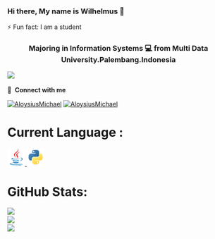 ### Hi there, My name is Wilhelmus 👋
⚡ Fun fact: I am a student
<h3 align="center"> Majoring in Information Systems 💻 from Multi Data University.Palembang.Indonesia</h3>

![](http://i.imgur.com/y8g506n.png?1)<br>

🔗 &nbsp;**Connect with me**
<p align="left">
 <a href="https://www.instagram.com/aloysius1630?igsh=dnVwdjlyeHphMGxn" target="blank"><img align="center" src="https://raw.githubusercontent.com/rahuldkjain/github-profile-readme-generator/master/src/images/icons/Social/instagram.svg" alt="AloysiusMichael" height="30" width="40" /></a>
  <a href="https://www.facebook.com/aloysius.keren/" target="blank"><img align="center" src="https://raw.githubusercontent.com/rahuldkjain/github-profile-readme-generator/master/src/images/icons/Social/facebook.svg" alt="AloysiusMichael" height="30" width="40" /></a></p>
 
# Current Language :
<p align="left"> <a href="https://www.java.com" target="_blank" rel="noreferrer"> <img
src="https://raw.githubusercontent.com/devicons/devicon/master/icons/java/java-original.svg" alt="java" width="40" height="40"/> </a> <ahref="https://www.python.org" target="_blank" rel="noreferrer"> <img src="https://raw.githubusercontent.com/devicons/devicon/master/icons/python/python-original.svg" alt="python" width="40" height="40"/> </a>
 </p>
  
  # GitHub Stats:
![](https://github-readme-stats.vercel.app/api?username=AloysiusMichael&theme=default&hide_border=true&include_all_commits=false&count_private=false)<br/>
![](https://github-readme-streak-stats.herokuapp.com/?user=AloysiusMichael&theme=default&hide_border=true)<br/>
![](https://github-readme-stats.vercel.app/api/top-langs/?username=AloysiusMichael&theme=default&hide_border=true&include_all_commits=false&count_private=false&layout=compact)
  
<!--
**AloysiusMichael/AloysiusMichael** is a ✨ _special_ ✨ repository because its `README.md` (this file) appears on your GitHub profile.

Here are some ideas to get you started:

- 🔭 I’m currently working on ...
- 🌱 I’m currently learning ...
- 👯 I’m looking to collaborate on ...
- 🤔 I’m looking for help with ...
- 💬 Ask me about ...
- 📫 How to reach me: ...
- 😄 Pronouns: ...
- ⚡ Fun fact: ...
-->
